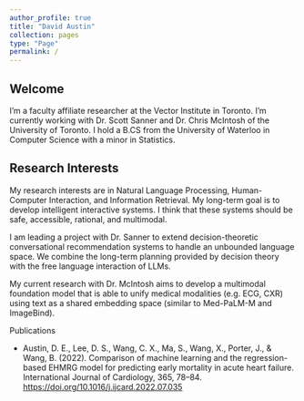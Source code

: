 ```yaml
---
author_profile: true
title: "David Austin"
collection: pages
type: "Page"
permalink: /
---
```


## Welcome

I’m a faculty affiliate researcher at the Vector Institute in Toronto. I’m currently working with Dr. Scott Sanner and Dr. Chris McIntosh of the University of Toronto. I hold a B.CS from the University of Waterloo in Computer Science with a minor in Statistics.

## Research Interests

My research interests are in Natural Language Processing, Human-Computer Interaction, and Information Retrieval. My long-term goal is to develop intelligent interactive systems. I think that these systems should be safe, accessible, rational, and multimodal.

I am leading a project with Dr. Sanner to extend decision-theoretic conversational recommendation systems to handle an unbounded language space. We combine the long-term planning provided by decision theory with the free language interaction of LLMs.

My current research with Dr. McIntosh aims to develop a multimodal foundation model that is able to unify medical modalities (e.g. ECG, CXR) using text as a shared embedding space (similar to Med-PaLM-M and ImageBind).


Publications
* Austin, D. E., Lee, D. S., Wang, C. X., Ma, S., Wang, X., Porter, J., & Wang, B. (2022). Comparison of machine learning and the regression-based EHMRG model for predicting early mortality in acute heart failure. International Journal of Cardiology, 365, 78–84. https://doi.org/10.1016/j.ijcard.2022.07.035
